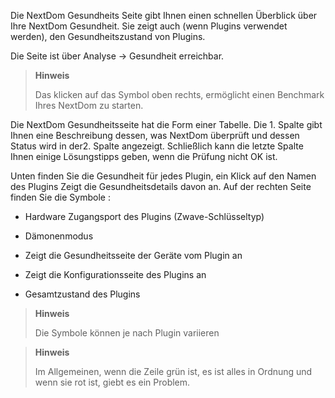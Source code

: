 Die NextDom Gesundheits Seite gibt Ihnen einen schnellen Überblick über
Ihre NextDom Gesundheit. Sie zeigt auch (wenn Plugins verwendet werden),
den Gesundheitszustand von Plugins.

Die Seite ist über Analyse → Gesundheit erreichbar.

> **Hinweis**
>
> Das klicken auf das Symbol oben rechts, ermöglicht einen Benchmark
> Ihres NextDom zu starten. 

Die NextDom Gesundheitsseite hat die Form einer Tabelle. Die 1. Spalte gibt
Ihnen eine Beschreibung dessen, was NextDom überprüft und dessen Status
wird in der2. Spalte angezeigt. Schließlich kann die letzte Spalte Ihnen
einige Lösungstipps geben, wenn die Prüfung nicht OK ist.

Unten finden Sie die Gesundheit für jedes Plugin, ein Klick auf den Namen
des Plugins Zeigt die Gesundheitsdetails davon an. Auf der rechten Seite
finden Sie die Symbole :

-   Hardware Zugangsport des Plugins (Zwave-Schlüsseltyp)

-   Dämonenmodus

-   Zeigt die Gesundheitsseite der Geräte vom Plugin an

-   Zeigt die Konfigurationsseite des Plugins an

-   Gesamtzustand des Plugins

> **Hinweis**
>
> Die Symbole können je nach Plugin variieren

> **Hinweis**
>
> Im Allgemeinen, wenn die Zeile grün ist, es ist alles in Ordnung und wenn
> sie rot ist, giebt es ein Problem.
